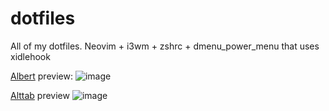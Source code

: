 # dotfiles
All of my dotfiles. Neovim + i3wm + zshrc + dmenu_power_menu that uses xidlehook

[Albert](https://github.com/albertlauncher/albert) preview:
![image](https://github.com/petersid2022/dotfiles/assets/49149872/bff8becf-7819-442b-9d0f-447b2fb3f126)

[Alttab](https://github.com/sagb/alttab) preview
![image](https://github.com/petersid2022/dotfiles/assets/49149872/e672f514-0e29-4c3d-be28-f5446f88a72a)

